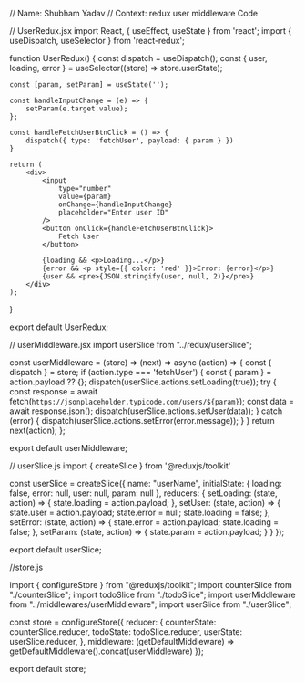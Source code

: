 // Name: Shubham Yadav
// Context: redux user middleware Code


// UserRedux.jsx
import React, { useEffect, useState } from 'react';
import { useDispatch, useSelector } from 'react-redux';

function UserRedux() {
    const dispatch = useDispatch();
    const { user, loading, error } = useSelector((store) => store.userState);

    const [param, setParam] = useState('');

    const handleInputChange = (e) => {
        setParam(e.target.value);
    };

    const handleFetchUserBtnClick = () => {
        dispatch({ type: 'fetchUser', payload: { param } })
    }

    return (
        <div>
            <input
                type="number"
                value={param}
                onChange={handleInputChange}
                placeholder="Enter user ID"
            />
            <button onClick={handleFetchUserBtnClick}>
                Fetch User
            </button>

            {loading && <p>Loading...</p>}
            {error && <p style={{ color: 'red' }}>Error: {error}</p>}
            {user && <pre>{JSON.stringify(user, null, 2)}</pre>}
        </div>
    );
}

export default UserRedux;



// userMiddleware.jsx
import userSlice from "../redux/userSlice";

const userMiddleware = (store) => (next) => async (action) => {
    const { dispatch } = store;
    if (action.type === 'fetchUser') {
        const { param } = action.payload ?? {};
        dispatch(userSlice.actions.setLoading(true));
        try {
            const response = await fetch(`https://jsonplaceholder.typicode.com/users/${param}`); 
            const data = await response.json();
            dispatch(userSlice.actions.setUser(data));
        } catch (error) {
            dispatch(userSlice.actions.setError(error.message));
        }
    }
    return next(action);
};

export default userMiddleware;




// userSlice.js
import { createSlice } from '@reduxjs/toolkit'


const userSlice = createSlice({
    name: "userName",
    initialState: {
        loading: false,
        error: null,
        user: null,
        param: null
    },
    reducers: {
        setLoading: (state, action) => {
            state.loading = action.payload;
        },
        setUser: (state, action) => {
            state.user = action.payload;
            state.error = null;
            state.loading = false;
        },
        setError: (state, action) => {
            state.error = action.payload;
            state.loading = false;
        },
        setParam: (state, action) => {
            state.param = action.payload;
        }
    }
});

export default userSlice;



//store.js

import { configureStore } from "@reduxjs/toolkit";
import counterSlice from "./counterSlice";
import todoSlice from "./todoSlice";
import userMiddleware from "../middlewares/userMiddleware";
import userSlice from "./userSlice";

const store = configureStore({
    reducer: {
        counterState: counterSlice.reducer,
        todoState: todoSlice.reducer,
        userState: userSlice.reducer,
    },
    middleware: (getDefaultMiddleware) => getDefaultMiddleware().concat(userMiddleware)
});


export default store;
